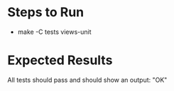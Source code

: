 # Steps to Run

- make -C tests views-unit

# Expected Results
All tests should pass and should show an output: "OK"
